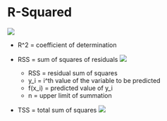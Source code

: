 # R-Squared 
<img src = 'https://www.gstatic.com/education/formulas2/355397047/en/coefficient_of_determination.svg'/>

- R^2	=	coefficient of determination
- RSS	=	sum of squares of residuals
  <img src='https://www.gstatic.com/education/formulas2/355397047/en/residual_sum_of_squares.svg'/> 
  
  - RSS	=	residual sum of squares
  - y_i	=	i^th value of the variable to be predicted
  - f(x_i)	=	predicted value of y_i
  - n	=	upper limit of summation
- TSS	=	total sum of squares
  <img src='https://www.gstatic.com/education/formulas2/355397047/en/total_sum_of_squares.svg'/>
  
  
